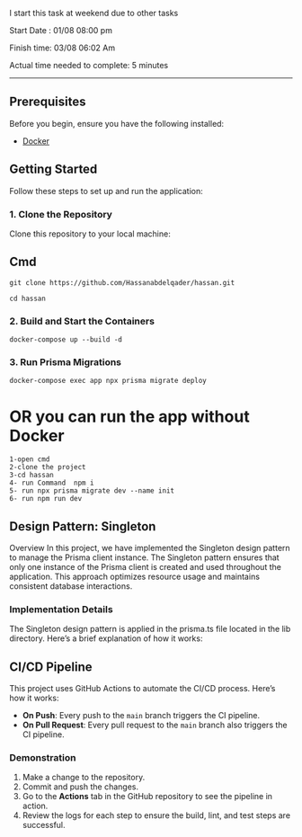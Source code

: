

I start this task at weekend due to other tasks 



Start Date : 01/08 08:00 pm

Finish time: 03/08 06:02 Am

Actual time needed to complete: 5 minutes

***********************************************

## Prerequisites

Before you begin, ensure you have the following installed:

- [Docker](https://docs.docker.com/get-docker/)

## Getting Started

Follow these steps to set up and run the application:

### 1. Clone the Repository

Clone this repository to your local machine:

## Cmd
```
git clone https://github.com/Hassanabdelqader/hassan.git
```
```
cd hassan
```

### 2. Build and Start the Containers

```
docker-compose up --build -d
```

### 3. Run Prisma Migrations

```
docker-compose exec app npx prisma migrate deploy
```

# OR you can run the app without Docker 

```
1-open cmd
2-clone the project
3-cd hassan
4- run Command  npm i 
5- run npx prisma migrate dev --name init 
6- run npm run dev
``` 


## Design Pattern: Singleton
Overview
In this project, we have implemented the Singleton design pattern to manage the Prisma client instance. The Singleton pattern ensures that only one instance of the Prisma client is created and used throughout the application. This approach optimizes resource usage and maintains consistent database interactions.

### Implementation Details
The Singleton design pattern is applied in the prisma.ts file located in the lib directory. Here’s a brief explanation of how it works:


## CI/CD Pipeline

This project uses GitHub Actions to automate the CI/CD process. Here’s how it works:

- **On Push**: Every push to the `main` branch triggers the CI pipeline.
- **On Pull Request**: Every pull request to the `main` branch also triggers the CI pipeline.

### Demonstration

1. Make a change to the repository.
2. Commit and push the changes.
3. Go to the **Actions** tab in the GitHub repository to see the pipeline in action.
4. Review the logs for each step to ensure the build, lint, and test steps are successful.







 

